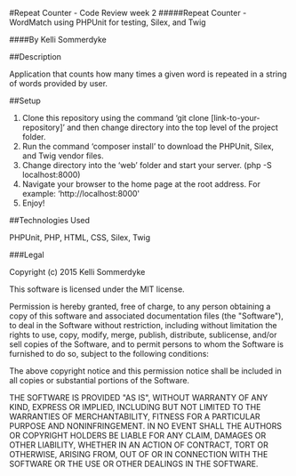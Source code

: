 #Repeat Counter - Code Review week 2
#####Repeat Counter - WordMatch using PHPUnit for testing, Silex, and Twig

####By Kelli Sommerdyke

##Description

Application that counts how many times a given word is repeated in a string of words provided by user.

##Setup

1. Clone this repository using the command ‘git clone [link-to-your-repository]’ and then change directory into the top level of the project folder.
2. Run the command ‘composer install’ to download the PHPUnit, Silex, and Twig vendor files.
3. Change directory into the ‘web’ folder and start your server. (php -S localhost:8000)
4. Navigate your browser to the home page at the root address. For example: ‘http://localhost:8000'
5. Enjoy!

##Technologies Used

PHPUnit, PHP, HTML, CSS, Silex, Twig

###Legal

Copyright (c) 2015 Kelli Sommerdyke

This software is licensed under the MIT license.

Permission is hereby granted, free of charge, to any person obtaining a copy of this software and associated documentation files (the "Software"), to deal in the Software without restriction, including without limitation the rights to use, copy, modify, merge, publish, distribute, sublicense, and/or sell copies of the Software, and to permit persons to whom the Software is furnished to do so, subject to the following conditions:

The above copyright notice and this permission notice shall be included in all copies or substantial portions of the Software.

THE SOFTWARE IS PROVIDED "AS IS", WITHOUT WARRANTY OF ANY KIND, EXPRESS OR IMPLIED, INCLUDING BUT NOT LIMITED TO THE WARRANTIES OF MERCHANTABILITY, FITNESS FOR A PARTICULAR PURPOSE AND NONINFRINGEMENT. IN NO EVENT SHALL THE AUTHORS OR COPYRIGHT HOLDERS BE LIABLE FOR ANY CLAIM, DAMAGES OR OTHER LIABILITY, WHETHER IN AN ACTION OF CONTRACT, TORT OR OTHERWISE, ARISING FROM, OUT OF OR IN CONNECTION WITH THE SOFTWARE OR THE USE OR OTHER DEALINGS IN THE SOFTWARE.
